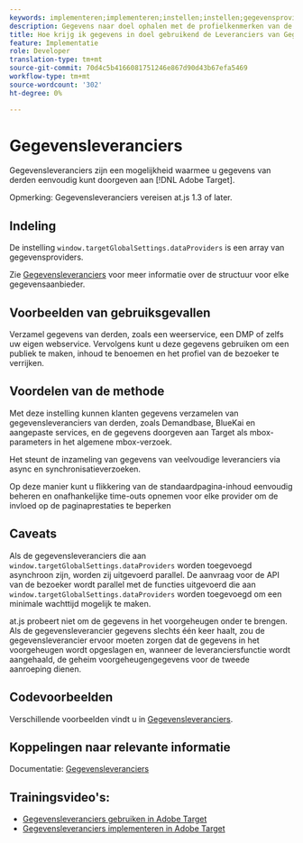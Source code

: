 ```yaml
---
keywords: implementeren;implementeren;instellen;instellen;gegevensproviders
description: Gegevens naar doel ophalen met de profielkenmerken van de pagina.
title: Hoe krijg ik gegevens in doel gebruikend de Leveranciers van Gegevens?
feature: Implementatie
role: Developer
translation-type: tm+mt
source-git-commit: 70d4c5b4166081751246e867d90d43b67efa5469
workflow-type: tm+mt
source-wordcount: '302'
ht-degree: 0%

---
```


# Gegevensleveranciers

Gegevensleveranciers zijn een mogelijkheid waarmee u gegevens van derden eenvoudig kunt doorgeven aan [!DNL Adobe Target].

Opmerking: Gegevensleveranciers vereisen at.js 1.3 of later.

## Indeling

De instelling `window.targetGlobalSettings.dataProviders` is een array van gegevensproviders.

Zie [Gegevensleveranciers](/help/c-implementing-target/c-implementing-target-for-client-side-web/targetgobalsettings.md#data-providers) voor meer informatie over de structuur voor elke gegevensaanbieder.

## Voorbeelden van gebruiksgevallen

Verzamel gegevens van derden, zoals een weerservice, een DMP of zelfs uw eigen webservice. Vervolgens kunt u deze gegevens gebruiken om een publiek te maken, inhoud te benoemen en het profiel van de bezoeker te verrijken.

## Voordelen van de methode

Met deze instelling kunnen klanten gegevens verzamelen van gegevensleveranciers van derden, zoals Demandbase, BlueKai en aangepaste services, en de gegevens doorgeven aan Target als mbox-parameters in het algemene mbox-verzoek.

Het steunt de inzameling van gegevens van veelvoudige leveranciers via async en synchronisatieverzoeken.

Op deze manier kunt u flikkering van de standaardpagina-inhoud eenvoudig beheren en onafhankelijke time-outs opnemen voor elke provider om de invloed op de paginaprestaties te beperken

## Caveats

Als de gegevensleveranciers die aan `window.targetGlobalSettings.dataProviders` worden toegevoegd asynchroon zijn, worden zij uitgevoerd parallel. De aanvraag voor de API van de bezoeker wordt parallel met de functies uitgevoerd die aan `window.targetGlobalSettings.dataProviders` worden toegevoegd om een minimale wachttijd mogelijk te maken.

at.js probeert niet om de gegevens in het voorgeheugen onder te brengen. Als de gegevensleverancier gegevens slechts één keer haalt, zou de gegevensleverancier ervoor moeten zorgen dat de gegevens in het voorgeheugen wordt opgeslagen en, wanneer de leveranciersfunctie wordt aangehaald, de geheim voorgeheugengegevens voor de tweede aanroeping dienen.

## Codevoorbeelden

Verschillende voorbeelden vindt u in [Gegevensleveranciers](/help/c-implementing-target/c-implementing-target-for-client-side-web/targetgobalsettings.md#data-providers).

## Koppelingen naar relevante informatie

Documentatie: [Gegevensleveranciers](/help/c-implementing-target/c-implementing-target-for-client-side-web/targetgobalsettings.md#data-providers)

## Trainingsvideo&#39;s:

* [Gegevensleveranciers gebruiken in Adobe Target](https://helpx.adobe.com/target/kt/using/dataProviders-atjs-feature-video-use.html)
* [Gegevensleveranciers implementeren in Adobe Target](https://helpx.adobe.com/target/kt/using/dataProviders-atjs-technical-video-implement.html)
